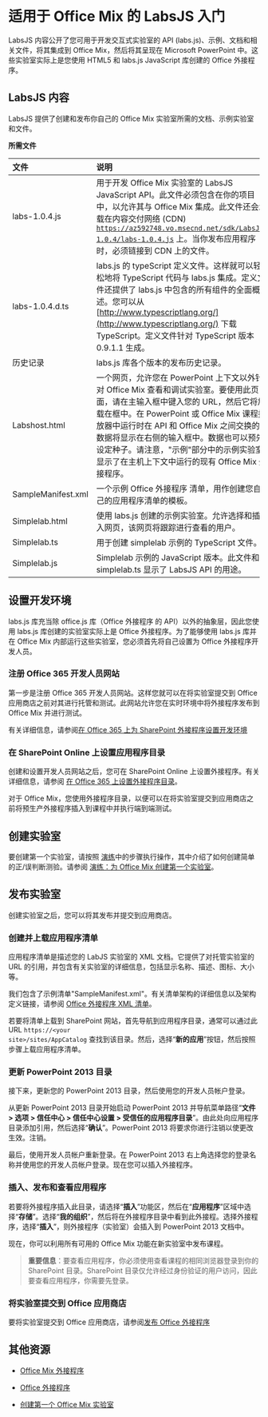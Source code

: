 
# <a name="get-started-with-labsjs-for-office-mix"></a>适用于 Office Mix 的 LabsJS 入门



LabsJS 内容公开了您可用于开发交互式实验室的 API (labs.js)、示例、文档和相关文件，将其集成到 Office Mix，然后将其呈现在 Microsoft PowerPoint 中。这些实验室实际上是您使用 HTML5 和 labs.js JavaScript 库创建的 Office 外接程序。

## <a name="labsjs-content"></a>LabsJS 内容

LabsJS 提供了创建和发布你自己的 Office Mix 实验室所需的文档、示例实验室和文件。


**所需文件**


|**文件**|**说明**|
|:-----|:-----|
|labs-1.0.4.js|用于开发 Office Mix 实验室的 LabsJS JavaScript API。此文件必须包含在你的项目中，以允许其与 Office Mix 集成。此文件还会承载在内容交付网络 (CDN) <code>https://az592748.vo.msecnd.net/sdk/LabsJS-1.0.4/labs-1.0.4.js</code> 上。当你发布应用程序时，必须链接到 CDN 上的文件。|
|labs-1.0.4.d.ts|labs.js 的 typeScript 定义文件。这样就可以轻松地将 TypeScript 代码与 labs.js 集成。定义文件还提供了 labs.js 中包含的所有组件的全面概述。您可以从 [http://www.typescriptlang.org/](http://www.typescriptlang.org/) 下载 TypeScript。定义文件针对 TypeScript 版本 0.9.1.1 生成。|
|历史记录|labs.js 库各个版本的发布历史记录。|
|Labshost.html|一个网页，允许您在 PowerPoint 上下文以外针对 Office Mix 查看和调试实验室。要使用此页面，请在主输入框中键入您的 URL，然后它将加载在框中。在 PowerPoint 或 Office Mix 课程播放器中运行时在 API 和 Office Mix 之间交换的数据将显示在右侧的输入框中。数据也可以预先设定种子。请注意，"示例"部分中的示例实验室显示了在主机上下文中运行的现有 Office Mix 外接程序。|
|SampleManifest.xml|一个示例 Office 外接程序 清单，用作创建您自己的应用程序清单的模板。|
|Simplelab.html|使用 labs.js 创建的示例实验室。允许选择和插入网页，该网页将跟踪进行查看的用户。|
|Simplelab.ts|用于创建 simplelab 示例的 TypeScript 文件。|
|Simplelab.js|Simplelab 示例的 JavaScript 版本。此文件和 simplelab.ts 显示了 LabsJS API 的用途。|

## <a name="set-up-your-development-environment"></a>设置开发环境

labs.js 库充当除 office.js 库（Office 外接程序 的 API）以外的抽象层，因此您使用 labs.js 库创建的实验室实际上是 Office 外接程序。为了能够使用 labs.js 库并在 Office Mix 内部运行这些实验室，您必须首先将自己设置为 Office 外接程序开发人员。


### <a name="register-for-an-office-365-developer-site"></a>注册 Office 365 开发人员网站

第一步是注册 Office 365 开发人员网站。这样您就可以在将实验室提交到 Office 应用商店之前对其进行托管和测试。此网站允许您在实时环境中将外接程序发布到 Office Mix 并进行测试。

有关详细信息，请参阅[在 Office 365 上为 SharePoint 外接程序设置开发环境](http://msdn.microsoft.com/library/b22ce52a-ae9e-4831-9b68-c9210af6dc54%28Office.15%29.aspx) 


### <a name="set-up-an-app-catalog-on-sharepoint-online"></a>在 SharePoint Online 上设置应用程序目录

创建和设置开发人员网站之后，您可在 SharePoint Online 上设置外接程序。有关详细信息，请参阅 [在 Office 365 上设置外接程序目录](../../publish/publish-task-pane-and-content-add-ins-to-an-add-in-catalog.md)。

对于 Office Mix，您使用外接程序目录，以便可以在将实验室提交到应用商店之前将预生产外接程序插入到课程中并执行端到端测试。


## <a name="create-your-lab"></a>创建实验室

要创建第一个实验室，请按照 [演练](../../powerpoint/office-mix/creating-your-first-lab-for-office-mix.md)中的步骤执行操作，其中介绍了如何创建简单的正/误判断测验。请参阅 [演练：为 Office Mix 创建第一个实验室](../../powerpoint/office-mix/creating-your-first-lab-for-office-mix.md)。


## <a name="publish-your-lab"></a>发布实验室

创建实验室之后，您可以将其发布并提交到应用商店。


### <a name="create-and-upload-your-application-manifest"></a>创建并上载应用程序清单

应用程序清单是描述您的 LabJS 实验室的 XML 文档。它提供了对托管实验室的 URL 的引用，并包含有关实验室的详细信息，包括显示名称、描述、图标、大小等。

我们包含了示例清单"SampleManifest.xml"。有关清单架构的详细信息以及架构定义链接，请参阅 [Office 外接程序 XML 清单](../../overview/add-in-manifests.md)。

若要将清单上载到 SharePoint 网站，首先导航到应用程序目录，通常可以通过此 URL <code>https://\<your site\>/sites/AppCatalog</code> 查找到该目录。然后，选择“**新的应用**”按钮，然后按照步骤上载应用程序清单。


### <a name="update-your-powerpoint-2013-catalog"></a>更新 PowerPoint 2013 目录

接下来，更新您的 PowerPoint 2013 目录，然后使用您的开发人员帐户登录。

从更新 PowerPoint 2013 目录开始启动 PowerPoint 2013 并导航菜单路径“**文件 > 选项 > 信任中心 > 信任中心设置 > 受信任的应用程序目录**”。由此处向应用程序目录添加引用，然后选择“**确认**”。PowerPoint 2013 将要求你进行注销以使更改生效。注销。

最后，使用开发人员帐户重新登录。在 PowerPoint 2013 右上角选择您的登录名称并使用您的开发人员帐户登录。现在您可以插入外接程序。


### <a name="insert-publish-and-view-your-app"></a>插入、发布和查看应用程序

若要将外接程序插入此目录，请选择“**插入**”功能区，然后在“**应用程序**”区域中选择“**存储**”。选择“**我的组织**”，然后将在外接程序目录中看到此外接程。选择外接程序，选择“**插入**”，则外接程序（实验室）会插入到 PowerPoint 2013 文档中。

现在，你可以利用所有可用的 Office Mix 功能在新实验室中发布课程。


 >**重要信息**：要查看应用程序，你必须使用查看课程的相同浏览器登录到你的 SharePoint 目录。SharePoint 目录仅允许经过身份验证的用户访问，因此要查看应用程序，你需要先登录。 


### <a name="submit-your-lab-to-the-office-store"></a>将实验室提交到 Office 应用商店

要将实验室提交到 Office 应用商店，请参阅[发布 Office 外接程序](../../publish/publish.md)


## <a name="additional-resources"></a>其他资源



- [Office Mix 外接程序](../../powerpoint/office-mix/office-mix-add-ins.md)
    
- [Office 外接程序](../../overview/office-add-ins.md)
    
- [创建第一个 Office Mix 实验室](../../powerpoint/office-mix/creating-your-first-lab-for-office-mix.md)
    
